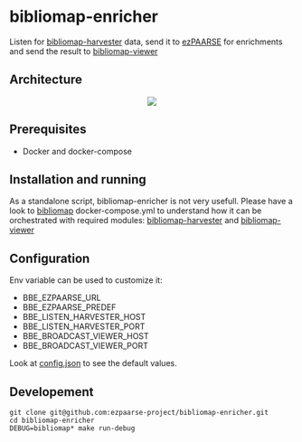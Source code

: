 # bibliomap-enricher


Listen for [bibliomap-harvester](https://github.com/ezpaarse-project/bibliomap-harvester) data, send it to [ezPAARSE](https://github.com/ezpaarse-project/ezpaarse) for enrichments and send the result to [bibliomap-viewer](https://github.com/ezpaarse-project/bibliomap-viewer)



## Architecture

<p align="center">
<img src="https://docs.google.com/drawings/d/1bkxEEBL1kLzH76dkIYFzspYHOVajDjQHCijU3mxJLnM/pub?w=694&h=519" />
</p>

## Prerequisites

  * Docker and docker-compose


## Installation and running

As a standalone script, bibliomap-enricher is not very usefull. Please have a look to [bibliomap](https://github.com/ezpaarse-project/bibliomap) docker-compose.yml to understand how it can be orchestrated with required modules: [bibliomap-harvester](https://github.com/ezpaarse-project/bibliomap-harvester) and [bibliomap-viewer](https://github.com/ezpaarse-project/bibliomap-viewer)



## Configuration

Env variable can be used to customize it:

  * BBE_EZPAARSE_URL
  * BBE_EZPAARSE_PREDEF
  * BBE_LISTEN_HARVESTER_HOST
  * BBE_LISTEN_HARVESTER_PORT
  * BBE_BROADCAST_VIEWER_HOST
  * BBE_BROADCAST_VIEWER_PORT


Look at [config.json](https://github.com/ezpaarse-project/bibliomap-enricher/blob/master/config.json) to see the default values.

## Developement

```
git clone git@github.com:ezpaarse-project/bibliomap-enricher.git
cd bibliomap-enricher
DEBUG=bibliomap* make run-debug
```
